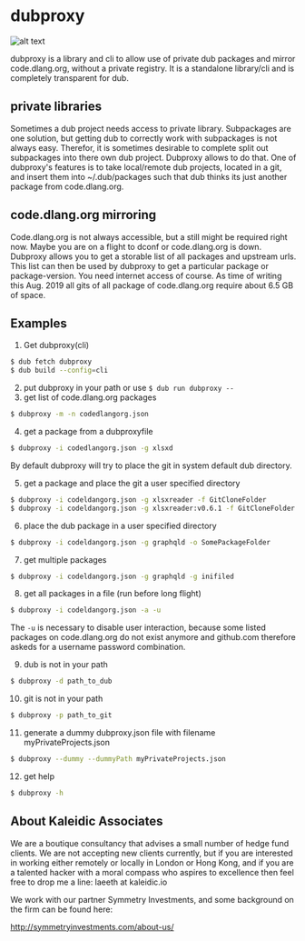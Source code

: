 # dubproxy

![alt text](https://travis-ci.org/symmetryinvestments/dubproxy.svg)

dubproxy is a library and cli to allow use of private dub packages and mirror
code.dlang.org, without a private registry.
It is a standalone library/cli and is completely transparent for dub.

## private libraries

Sometimes a dub project needs access to private library.
Subpackages are one solution, but getting dub to correctly work with subpackages
is not always easy.
Therefor, it is sometimes desirable to complete split out subpackages into there
own dub project.
Dubproxy allows to do that.
One of dubproxy's features is to take local/remote dub projects, located in a
git, and insert them into ~/.dub/packages such that dub thinks its just another
package from code.dlang.org.

## code.dlang.org mirroring

Code.dlang.org is not always accessible, but a still might be required right
now.
Maybe you are on a flight to dconf or code.dlang.org is down.
Dubproxy allows you to get a storable list of all packages and upstream urls.
This list can then be used by dubproxy to get a particular package or
package-version.
You need internet access of course.
As time of writing this Aug. 2019 all gits of all package of code.dlang.org
require about 6.5 GB of space.

## Examples

1. Get dubproxy(cli)
```sh
$ dub fetch dubproxy
$ dub build --config=cli
```

2. put dubproxy in your path or use `$ dub run dubproxy --`
3. get list of code.dlang.org packages
```sh
$ dubproxy -m -n codedlangorg.json
```

4. get a package from a dubproxyfile
```sh
$ dubproxy -i codedlangorg.json -g xlsxd
```
By default dubproxy will try to place the git in system default dub directory.

5. get a package and place the git a user specified directory
```sh
$ dubproxy -i codeldangorg.json -g xlsxreader -f GitCloneFolder
$ dubproxy -i codeldangorg.json -g xlsxreader:v0.6.1 -f GitCloneFolder
```

6. place the dub package in a user specified directory
```sh
$ dubproxy -i codeldangorg.json -g graphqld -o SomePackageFolder
```

7. get multiple packages
```sh
$ dubproxy -i codeldangorg.json -g graphqld -g inifiled
```

8. get all packages in a file (run before long flight)
```sh
$ dubproxy -i codeldangorg.json -a -u
```

The `-u` is necessary to disable user interaction, because some listed packages
on code.dlang.org do not exist anymore and github.com therefore askeds for a
username password combination.

9. dub is not in your path
```sh
$ dubproxy -d path_to_dub
```

10. git is not in your path
```sh
$ dubproxy -p path_to_git
```

11. generate a dummy dubproxy.json file with filename myPrivateProjects.json
```sh
$ dubproxy --dummy --dummyPath myPrivateProjects.json
```

12. get help
```sh
$ dubproxy -h
```

About Kaleidic Associates
-------------------------
We are a boutique consultancy that advises a small number of hedge fund clients.
We are not accepting new clients currently, but if you are interested in working
either remotely or locally in London or Hong Kong, and if you are a talented
hacker with a moral compass who aspires to excellence then feel free to drop me
a line: laeeth at kaleidic.io

We work with our partner Symmetry Investments, and some background on the firm
can be found here:

http://symmetryinvestments.com/about-us/
